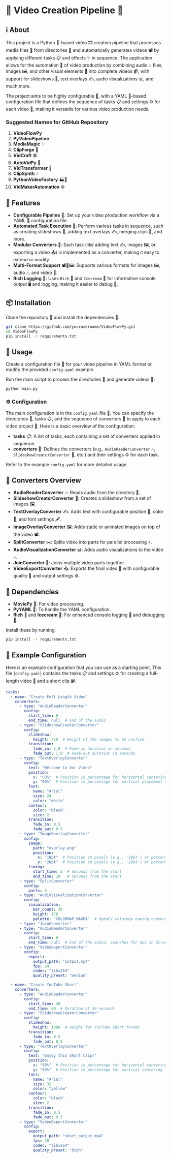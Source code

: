 # 🎥 Video Creation Pipeline 🚀

## ℹ️ About

This project is a Python 🐍-based video 🎞️ creation pipeline that processes media files 📂 from directories 📁 and automatically generates videos 📽️ by applying different tasks 📋 and effects ✨ in sequence. The application allows for the automation 🤖 of video production by combining audio 🎶 files, images 🖼️, and other visual elements 🌈 into complete videos 📹, with support for slideshows 🎠, text overlays ✍️, audio visualizations 📊, and much more.

The project aims to be highly configurable 🔧, with a YAML 📜-based configuration file that defines the sequence of tasks 📋 and settings ⚙️ for each video 🎥, making it versatile for various video production needs.

### Suggested Names for GitHub Repository
1. **VideoFlowPy**
2. **PyVideoPipeline**
3. **MediaMagic** ✨
4. **ClipForge** 🔨
5. **VidCraft** 🛠️
6. **AutoVidPy** 🤖
7. **VidTransformer** 🔄
8. **ClipSynth** 🎶
9. **PythonVideoFactory** 🏭🐍
10. **VidMakerAutomation** ⚙️

## 🌟 Features
- **Configurable Pipeline** 🔧: Set up your video production workflow via a YAML 📜 configuration file.
- **Automated Task Execution** 🤖: Perform various tasks in sequence, such as creating slideshows 🎠, adding text overlays ✍️, merging clips 🔗, and more.
- **Modular Converters** 🔄: Each task (like adding text ✍️, images 🖼️, or exporting a video 📤) is implemented as a converter, making it easy to extend or modify.
- **Multi-Format Support** 📽️🎵🖼️: Supports various formats for images 🖼️, audio 🎶, and video 🎥.
- **Rich Logging** 📝: Uses `Rich` 🌈 and `Icecream` 🍦 for informative console output 🖥️ and logging, making it easier to debug 🐞.

## 📦 Installation

Clone the repository 📂 and install the dependencies 📜:

```bash
git clone https://github.com/yourusername/VideoFlowPy.git
cd VideoFlowPy
pip install -r requirements.txt
```

## 🚀 Usage

Create a configuration file 📄 for your video pipeline in YAML format or modify the provided `config.yaml` example.

Run the main script to process the directories 📂 and generate videos 🎥:

```bash
python main.py
```

### ⚙️ Configuration
The main configuration is in the `config.yaml` file 📜. You can specify the directories 📁, tasks 📋, and the sequence of converters 🔄 to apply to each video project 🎥. Here is a basic overview of the configuration:

- **tasks** 📋: A list of tasks, each containing a set of converters applied in sequence.
- **converters** 🔄: Defines the converters (e.g., `AudioReaderConverter` 🎶, `SlideshowCreatorConverter` 🎠, etc.) and their settings ⚙️ for each task.

Refer to the example `config.yaml` for more detailed usage.

## 🔄 Converters Overview

- **AudioReaderConverter** 🎶: Reads audio from the directory 📂.
- **SlideshowCreatorConverter** 🎠: Creates a slideshow from a set of images 🖼️.
- **TextOverlayConverter** ✍️: Adds text with configurable position 📍, color 🎨, and font settings 🖋️.
- **ImageOverlayConverter** 🖼️: Adds static or animated images on top of the video 📽️.
- **SplitConverter** ✂️: Splits video into parts for parallel processing ⚡.
- **AudioVisualizationConverter** 📊: Adds audio visualizations to the video 🎶.
- **JoinConverter** 🔗: Joins multiple video parts together.
- **VideoExportConverter** 📤: Exports the final video 🎥 with configurable quality 🌟 and output settings ⚙️.

## 📜 Dependencies
- **MoviePy** 🎥: For video processing.
- **PyYAML** 📄: To handle the YAML configuration.
- **Rich** 🌈 and **Icecream** 🍦: For enhanced console logging 📝 and debugging 🐛.

Install these by running:

```bash
pip install -r requirements.txt
```

## 📄 Example Configuration
Here is an example configuration that you can use as a starting point. This file (`config.yaml`) contains the tasks 📋 and settings ⚙️ for creating a full-length video 🎥 and a short clip 📹.

```yaml
tasks:
  - name: "Create Full Length Video"
    converters:
      - type: "AudioReaderConverter"
        config:
          start_time: 0
          end_time: null  # End of the audio
      - type: "SlideshowCreatorConverter"
        config:
          slideshow:
            height: 720  # Height of the images to be unified
          transition:
            fade_in: 1.0  # Fade-in duration in seconds
            fade_out: 1.0  # Fade-out duration in seconds
      - type: "TextOverlayConverter"
        config:
          text: "Welcome to Our Video"
          position:
            x: "50%"  # Position in percentage for horizontal centering
            y: "90%"  # Position in percentage for vertical placement at the bottom
          font:
            name: "Arial"
            size: 24
            color: "white"
          contour:
            color: "black"
            size: 2
          transition:
            fade_in: 0.5
            fade_out: 0.5
      - type: "ImageOverlayConverter"
        config:
          image:
            path: "overlay.png"
            position:
              x: "10pt"  # Position in pixels (e.g., '10pt') or percentage (e.g., '10%')
              y: "20pt"  # Position in pixels (e.g., '20pt') or percentage (e.g., '20%')
          timing:
            start_time: 5  # Seconds from the start
            end_time: 10   # Seconds from the start
      - type: "SplitConverter"
        config:
          parts: 3
      - type: "AudioVisualizationConverter"
        config:
          visualization:
            bar_count: 30
            height: 150
            palette: "COLORMAP_MAGMA"  # OpenCV colormap naming convention
      - type: "JoinConverter"
      - type: "AudioReaderConverter"
        config:
          start_time: 0
          end_time: null  # End of the audio, searches for mp3 in directory
      - type: "VideoExportConverter"
        config:
          export:
            output_path: "output.mp4"
            fps: 24
            codec: "libx264"
            quality_preset: "medium"

  - name: "Create YouTube Short"
    converters:
      - type: "AudioReaderConverter"
        config:
          start_time: 30
          end_time: 60  # Duration of 30 seconds
      - type: "SlideshowCreatorConverter"
        config:
          slideshow:
            height: 1080  # Height for YouTube Short format
          transition:
            fade_in: 0.5
            fade_out: 0.5
      - type: "TextOverlayConverter"
        config:
          text: "Enjoy this Short Clip!"
          position:
            x: "50%"  # Position in percentage for horizontal centering
            y: "50%"  # Position in percentage for vertical centering
          font:
            name: "Arial"
            size: 32
            color: "yellow"
          contour:
            color: "black"
            size: 2
          transition:
            fade_in: 0.5
            fade_out: 0.5
      - type: "VideoExportConverter"
        config:
          export:
            output_path: "short_output.mp4"
            fps: 30
            codec: "libx264"
            quality_preset: "high"
```